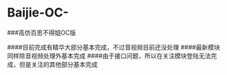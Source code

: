 # Baijie-OC-
###高仿百思不得姐OC版

####目前完成有精华大部分基本完成，不过音视频目前还没处理
####最新模块同样除音视频处理外基本完成
####由于接口问题，所以在关注模块登陆无法完成，但是关注的其他部分基本完成
